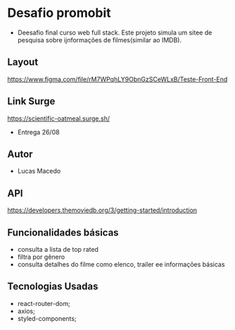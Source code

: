 # Desafio promobit
- Deesafio final curso web full stack. Este projeto simula um sitee de pesquisa sobre ijnformações de filmes(similar ao IMDB).

## Layout
https://www.figma.com/file/rM7WPqhLY9ObnGzSCeWLxB/Teste-Front-End

## Link Surge 
https://scientific-oatmeal.surge.sh/
 - Entrega 26/08

## Autor
- Lucas Macedo

## API 
https://developers.themoviedb.org/3/getting-started/introduction

## Funcionalidades básicas
- consulta a lista de top rated
- filtra por gênero
- consulta detalhes do filme como elenco, trailer ee informações básicas 

## Tecnologias Usadas
- react-router-dom;
- axios;
- styled-components;






